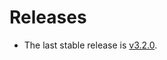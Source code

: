 Releases
========

-   The last stable release is
    [v3.2.0](https://github.com/Galts-Gulch/avarice/releases/tag/v3.2.0).
